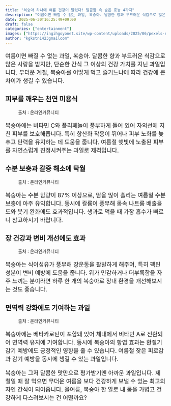 ```yaml
---
title: "복숭아 하나에 여름 건강이 달렸다! 달콤함 속 숨은 효능 4가지"
description: "여름이면 빠질 수 없는 과일, 복숭아. 달콤한 향과 부드러운 식감으로 많은 사랑을 받지만, 단순한 간식 그 이상의 건강 가치를 지닌 과일입니다. 무더운 계절, 복숭아를 어떻게 먹고 즐기느냐에 따라 건강에 큰 차이가 생길 수 있습니다."
date: 2025-06-30T16:25:49+09:00
draft: false
categories: ["entertainment"]
images: ["https://ingihgoyonet.site/wp-content/uploads/2025/06/pexels-nc-farm-bureau-mark-2253534-1024x685.jpg", "https://ingihgoyonet.site/wp-content/uploads/2025/06/pexels-sunsetoned-5913179-768x1024.jpg", "https://ingihgoyonet.site/wp-content/uploads/2025/06/pexels-laker-6157041-1024x846.jpg", "https://ingihgoyonet.site/wp-content/uploads/2025/06/pexels-any-lane-5945936-684x1024.jpg"]
author: "kgkstn1423gmailcom"
---
```


<p style="font-size:18px">여름이면 빠질 수 없는 과일, 복숭아. 달콤한 향과 부드러운 식감으로 많은 사랑을 받지만, 단순한 간식 그 이상의 건강 가치를 지닌 과일입니다. 무더운 계절, 복숭아를 어떻게 먹고 즐기느냐에 따라 건강에 큰 차이가 생길 수 있습니다.</p> <h2 >피부를 깨우는 천연 미용식</h2> <figure ><img src="https://ingihgoyonet.site/wp-content/uploads/2025/06/pexels-nc-farm-bureau-mark-2253534-1024x685.jpg" alt="" style="aspect-ratio:16/9;object-fit:cover"/><figcaption >출처 : 온라인커뮤니티</figcaption></figure> <p style="font-size:18px">복숭아에는 비타민 C와 폴리페놀이 풍부하게 들어 있어 자외선에 지친 피부를 보호해줍니다. 특히 항산화 작용이 뛰어나 피부 노화를 늦추고 탄력을 유지하는 데 도움을 줍니다. 여름철 햇빛에 노출된 피부를 자연스럽게 진정시켜주는 과일로 제격입니다.</p> <h2 >수분 보충과 갈증 해소에 탁월</h2> <figure ><img src="https://ingihgoyonet.site/wp-content/uploads/2025/06/pexels-sunsetoned-5913179-768x1024.jpg" alt="" style="aspect-ratio:16/9;object-fit:cover"/><figcaption >출처 : 온라인커뮤니티</figcaption></figure> <p style="font-size:18px">복숭아는 수분 함량이 87% 이상으로, 땀을 많이 흘리는 여름철 수분 보충에 아주 유익합니다. 동시에 칼륨이 풍부해 몸속 나트륨 배출을 도와 붓기 완화에도 효과적입니다. 생과로 먹을 때 가장 흡수가 빠르니 참고하시기 바랍니다.</p> <h2 >장 건강과 변비 개선에도 효과</h2> <figure ><img src="https://ingihgoyonet.site/wp-content/uploads/2025/06/pexels-laker-6157041-1024x846.jpg" alt="" style="aspect-ratio:16/9;object-fit:cover"/><figcaption >출처 : 온라인커뮤니티</figcaption></figure> <p style="font-size:18px">복숭아는 식이섬유가 풍부해 장운동을 활발하게 해주며, 특히 펙틴 성분이 변비 예방에 도움을 줍니다. 위가 민감하거나 더부룩함을 자주 느끼는 분이라면 하루 한 개의 복숭아로 장내 환경을 개선해보시는 것도 좋습니다.</p> <h2 >면역력 강화에도 기여하는 과일</h2> <figure ><img src="https://ingihgoyonet.site/wp-content/uploads/2025/06/pexels-any-lane-5945936-684x1024.jpg" alt="" style="aspect-ratio:16/9;object-fit:cover"/><figcaption >출처 : 온라인커뮤니티</figcaption></figure> <p style="font-size:18px">복숭아에는 베타카로틴이 포함돼 있어 체내에서 비타민 A로 전환되어 면역력 유지에 기여합니다. 동시에 복숭아의 항염 효과는 환절기 감기 예방에도 긍정적인 영향을 줄 수 있습니다. 여름철 잦은 피로감과 감기 예방을 동시에 챙길 수 있는 과일입니다.</p> <p style="font-size:18px">복숭아는 그저 달콤한 맛만으로 평가받기엔 아까운 과일입니다. 제철일 때 잘 먹으면 무더운 여름을 보다 건강하게 보낼 수 있는 최고의 자연 간식이 되어줍니다. 올여름, 복숭아 한 알로 내 몸을 가볍고 건강하게 다스려보시는 건 어떨까요?</p>